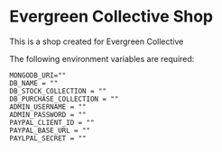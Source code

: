 # Evergreen Collective Shop
This is a shop created for Evergreen Collective

The following environment variables are required:  
```env
MONGODB_URI=""
DB_NAME = ""
DB_STOCK_COLLECTION = ""
DB_PURCHASE_COLLECTION = ""
ADMIN_USERNAME = ""
ADMIN_PASSWORD = ""
PAYPAL_CLIENT_ID = ""
PAYPAL_BASE_URL = ""
PAYLPAL_SECRET = ""
```